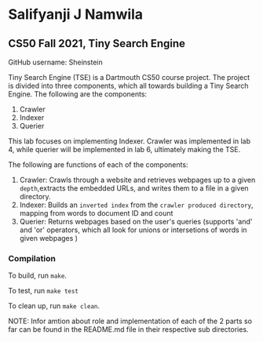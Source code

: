 
# Salifyanji J Namwila
## CS50 Fall 2021, Tiny Search Engine

GitHub username: Sheinstein

Tiny Search Engine (TSE) is a Dartmouth CS50 course project. The project is divided into three components, which  all towards  building a Tiny Search Engine.
The following are the components:
1. Crawler
2. Indexer
3. Querier

This lab focuses on implementing Indexer. Crawler was implemented in lab 4, while querier will be implemented in lab 6, ultimately making the TSE.

The following are functions of each of the components:
1. Crawler: Crawls through a website and retrieves webpages up to a given `depth`,extracts the embedded URLs, and writes them to a file in a given directory.
2. Indexer: Builds an `inverted index` from the `crawler produced directory`, mapping from words to document ID and count
3. Querier: Returns webpages based on the user's queries (supports 'and' and 'or' operators, which all look for unions or intersetions of words in given webpages )

### Compilation

To build, run `make`.

To test, run `make test`

To clean up, run `make clean`.

NOTE: Infor amtion about role and implementation of each of the 2 parts so far can be found in the README.md file in their respective sub directories.
